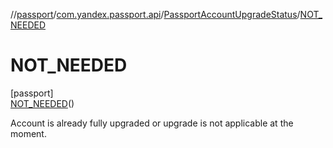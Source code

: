 //[passport](../../../../index.md)/[com.yandex.passport.api](../../index.md)/[PassportAccountUpgradeStatus](../index.md)/[NOT_NEEDED](index.md)

# NOT_NEEDED

[passport]\
[NOT_NEEDED](index.md)()

Account is already fully upgraded or upgrade is not applicable at the moment.
